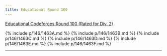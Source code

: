 ```yaml
---
title: Educational Round 100
---
```


[Educational Codeforces Round 100 (Rated for Div. 2)](https://codeforces.com/contest/1463)

{% include p/146/1463A.md %}
{% include p/146/1463B.md %}
{% include p/146/1463C.md %}
{% include p/146/1463D.md %}
{% include p/146/1463E.md %}
{% include p/146/1463F.md %}

* * *

<object data='notes/Edu-100.pdf' width='1000' height='1000' type='application/pdf'/>
